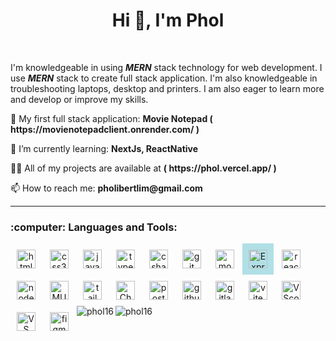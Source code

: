 <h1 align="center"> Hi 👋, I'm Phol </h1>
</br>

I'm knowledgeable in using <b><i>MERN</i></b> stack technology for web development. I use <b><i>MERN</i></b> stack to create full stack application. I'm also knowledgeable in troubleshooting laptops, desktop and printers. I am also eager to learn more and develop or improve my skills.


<p align='left'>
  🔭 My first full stack application: <b>Movie Notepad ( https://movienotepadclient.onrender.com/ )</b>
</p>

<p align='left'>
  🌱 I’m currently learning:  <b>NextJs, ReactNative</b>  
</p>
  
<p align='left'>
  👨‍💻 All of my projects are available at <b>( https://phol.vercel.app/ )</b>
</p>
    
 <p align='left'>
  📫 How to reach me: <b>pholibertlim@gmail.com</b>
 </p>
 
 ---

<h3 align="left">:computer: Languages and Tools:</h3>
<div align="center"> 
  <a href="https://www.w3.org/html/" target="_blank" rel="noreferrer">
    <img src="https://skillicons.dev/icons?i=html" alt="html5" width="30px" style="padding:10px" align="left" />
  </a>
  <a href="https://www.w3schools.com/css/" target="_blank" rel="noreferrer"> 
    <img src="https://skillicons.dev/icons?i=css" alt="css3" title="CSS" width="30px" style="padding:10px" align="left"/> 
  </a> 
  <a href="https://developer.mozilla.org/en-US/docs/Web/JavaScript" target="_blank" rel="noreferrer"> 
    <img src="https://skillicons.dev/icons?i=js" alt="javascript" title="JavaScript" width="30px" style="padding:10px" align="left"/> 
  </a> 
  <a href="https://www.typescriptlang.org/" target="_blank" rel="noreferrer"> 
    <img src="https://skillicons.dev/icons?i=ts" alt="typescript" title="Typescript" width="30px" style="padding:10px" align="left"/> 
  </a> 
  <a href="https://www.w3schools.com/cs/index.php" target="_blank" rel="noreferrer"> 
    <img src="https://skillicons.dev/icons?i=cs" alt="csharp" title="C#" width="30px" style="padding:10px" align="left"/> 
  </a>
    <a href="https://git-scm.com/" target="_blank" rel="noreferrer"> 
    <img src="https://skillicons.dev/icons?i=git" alt="git" title="Git" width="30px" style="padding:10px" align="left"/> 
  </a> 
  <a href="https://www.mongodb.com/" target="_blank" rel="noreferrer"> 
    <img src="https://skillicons.dev/icons?i=mongodb" alt="mongodb" title="MongoDB" width="30px" style="padding:10px" align="left"/> 
  </a> 
  <a href="https://expressjs.com/" target="_blank" rel="noreferrer"> 
    <img src="https://skillicons.dev/icons?i=express" alt="Express JS" title="Express JS" width="30px" style="padding:10px;background-color:powderblue;" align="left"/> 
  </a> 
  <a href="https://reactjs.org/" target="_blank" rel="noreferrer"> 
    <img src="https://skillicons.dev/icons?i=react" alt="react" title="React JS" width="30px" style="padding:10px" align="left"/>
  </a>
  <a href="https://nodejs.org" target="_blank" rel="noreferrer"> 
    <img src="https://skillicons.dev/icons?i=nodejs" alt="nodejs" title="Node JS" width="30px" style="padding:10px" align="left"/> 
  </a> 
  <a href="https://mui.com/" target="_blank" rel="noreferrer"> 
    <img src="https://skillicons.dev/icons?i=materialui" alt="MUI" title="Material UI" width="30px" style="padding:10px" align="left"/>
  </a>
  <a href="https://tailwindcss.com/" target="_blank" rel="noreferrer"> 
    <img src="https://skillicons.dev/icons?i=tailwind" alt="tailwind" title="TailwindCSS" width="30px" style="padding:10px" align="left"/>
  </a>
  <a href="https://chakra-ui.com/" target="_blank" rel="noreferrer"> 
    <img src="https://img.icons8.com/color/256/chakra-ui.png" alt="ChakraUI" title="ChakraUI" width="30px" style="padding:10px" align="left"/>
  </a>
  <a href="https://postman.com" target="_blank" rel="noreferrer"> 
    <img src="https://skillicons.dev/icons?i=postman" alt="postman" title="Postman" width="30px" style="padding:10px" align="left"/> 
  </a> 
  <a href="https://github.com/" target="_blank" rel="noreferrer"> 
    <img src="https://skillicons.dev/icons?i=github" alt="github" title="Github" width="30px" style="padding:10px" align="left"/> 
  </a> 
  <a href="https://about.gitlab.com/" target="_blank" rel="noreferrer"> 
    <img src="https://skillicons.dev/icons?i=gitlab" alt="gitlab" title="Gitlab" width="30px" style="padding:10px" align="left"/> 
  </a> 
  <a href="https://vitejs.dev/" target="_blank" rel="noreferrer"> 
    <img src="https://skillicons.dev/icons?i=vite" alt="vite" title="Vite" width="30px" style="padding:10px" align="left"/> 
  </a> 
  <a href="https://code.visualstudio.com/" target="_blank" rel="noreferrer"> 
    <img src="https://skillicons.dev/icons?i=vscode" alt="VScode" title="VScode" width="30px" style="padding:10px" align="left"/> 
  </a> 
  <a href="https://visualstudio.microsoft.com/" target="_blank" rel="noreferrer"> 
    <img src="https://skillicons.dev/icons?i=visualstudio" alt="VS" title="VisualStudio" width="30px" style="padding:10px" align="left"/> 
  </a> 
    <a href="https://www.figma.com/" target="_blank" rel="noreferrer"> 
    <img src="https://skillicons.dev/icons?i=figma" alt="figma" title="Figma" width="30px" style="padding:10px" align="left"/> 
  </a> 
  
</div>
</br>
</br>
<h1></h1>


<p aling='left'><img align="left" src="https://github-readme-stats.vercel.app/api?username=phol16&show_icons=true&locale=en&theme=vue-dark" alt="phol16" /></p>

<p align='right'><img align="left" src="https://github-readme-streak-stats.herokuapp.com/?user=phol16&theme=vue-dark" alt="phol16" /></p>
